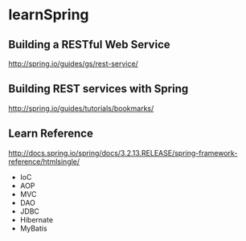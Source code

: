 learnSpring
===========

## Building a RESTful Web Service

<http://spring.io/guides/gs/rest-service/>

## Building REST services with Spring

<http://spring.io/guides/tutorials/bookmarks/>

## Learn Reference

<http://docs.spring.io/spring/docs/3.2.13.RELEASE/spring-framework-reference/htmlsingle/>

- IoC
- AOP
- MVC
- DAO
 - JDBC
 - Hibernate
 - MyBatis
